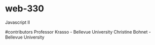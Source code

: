# web-330
Javascript II

#contributors Professor Krasso - Bellevue University Christine Bohnet - Bellevue University


